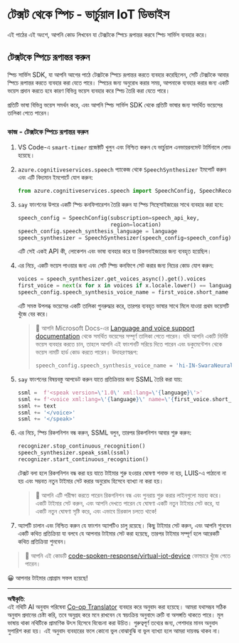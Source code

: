 <!--
CO_OP_TRANSLATOR_METADATA:
{
  "original_hash": "7966848a1f870e4c42edb4db67b13c57",
  "translation_date": "2025-08-27T13:59:32+00:00",
  "source_file": "6-consumer/lessons/3-spoken-feedback/virtual-device-text-to-speech.md",
  "language_code": "bn"
}
-->
# টেক্সট থেকে স্পিচ - ভার্চুয়াল IoT ডিভাইস

এই পাঠের এই অংশে, আপনি কোড লিখবেন যা টেক্সটকে স্পিচে রূপান্তর করবে স্পিচ সার্ভিস ব্যবহার করে।

## টেক্সটকে স্পিচে রূপান্তর করুন

স্পিচ সার্ভিস SDK, যা আপনি আগের পাঠে টেক্সটকে স্পিচে রূপান্তর করতে ব্যবহার করেছিলেন, সেটি টেক্সটকে আবার স্পিচে রূপান্তর করতে ব্যবহার করা যেতে পারে। স্পিচের জন্য অনুরোধ করার সময়, আপনাকে ব্যবহার করার জন্য একটি ভয়েস প্রদান করতে হবে কারণ বিভিন্ন ভয়েস ব্যবহার করে স্পিচ তৈরি করা যেতে পারে।

প্রতিটি ভাষা বিভিন্ন ভয়েস সমর্থন করে, এবং আপনি স্পিচ সার্ভিস SDK থেকে প্রতিটি ভাষার জন্য সমর্থিত ভয়েসের তালিকা পেতে পারেন।

### কাজ - টেক্সটকে স্পিচে রূপান্তর করুন

1. VS Code-এ `smart-timer` প্রজেক্টটি খুলুন এবং নিশ্চিত করুন যে ভার্চুয়াল এনভায়রনমেন্ট টার্মিনালে লোড হয়েছে।

1. `azure.cognitiveservices.speech` প্যাকেজ থেকে `SpeechSynthesizer` ইমপোর্ট করুন এবং এটি বিদ্যমান ইমপোর্টে যোগ করুন:

    ```python
    from azure.cognitiveservices.speech import SpeechConfig, SpeechRecognizer, SpeechSynthesizer
    ```

1. `say` ফাংশনের উপরে একটি স্পিচ কনফিগারেশন তৈরি করুন যা স্পিচ সিন্থেসাইজারের সাথে ব্যবহার করা হবে:

    ```python
    speech_config = SpeechConfig(subscription=speech_api_key,
                                 region=location)
    speech_config.speech_synthesis_language = language
    speech_synthesizer = SpeechSynthesizer(speech_config=speech_config)
    ```

    এটি সেই একই API কী, লোকেশন এবং ভাষা ব্যবহার করে যা রিকগনাইজারের জন্য ব্যবহৃত হয়েছিল।

1. এর নিচে, একটি ভয়েস পাওয়ার জন্য এবং সেটি স্পিচ কনফিগে সেট করার জন্য নিচের কোড যোগ করুন:

    ```python
    voices = speech_synthesizer.get_voices_async().get().voices
    first_voice = next(x for x in voices if x.locale.lower() == language.lower())
    speech_config.speech_synthesis_voice_name = first_voice.short_name
    ```

    এটি সমস্ত উপলব্ধ ভয়েসের একটি তালিকা পুনরুদ্ধার করে, তারপর ব্যবহৃত ভাষার সাথে মিলে যাওয়া প্রথম ভয়েসটি খুঁজে বের করে।

    > 💁 আপনি Microsoft Docs-এর [Language and voice support documentation](https://docs.microsoft.com/azure/cognitive-services/speech-service/language-support?WT.mc_id=academic-17441-jabenn#text-to-speech) থেকে সমর্থিত ভয়েসের সম্পূর্ণ তালিকা পেতে পারেন। যদি আপনি একটি নির্দিষ্ট ভয়েস ব্যবহার করতে চান, তাহলে আপনি এই ফাংশনটি সরিয়ে দিতে পারেন এবং ডকুমেন্টেশন থেকে ভয়েস নামটি হার্ড কোড করতে পারেন। উদাহরণস্বরূপ:
    >
    > ```python
    > speech_config.speech_synthesis_voice_name = 'hi-IN-SwaraNeural'
    > ```

1. `say` ফাংশনের বিষয়বস্তু আপডেট করুন যাতে প্রতিক্রিয়ার জন্য SSML তৈরি করা যায়:

    ```python
    ssml =  f'<speak version=\'1.0\' xml:lang=\'{language}\'>'
    ssml += f'<voice xml:lang=\'{language}\' name=\'{first_voice.short_name}\'>'
    ssml += text
    ssml += '</voice>'
    ssml += '</speak>'
    ```

1. এর নিচে, স্পিচ রিকগনিশন বন্ধ করুন, SSML বলুন, তারপর রিকগনিশন আবার শুরু করুন:

    ```python
    recognizer.stop_continuous_recognition()
    speech_synthesizer.speak_ssml(ssml)
    recognizer.start_continuous_recognition()
    ```

    টেক্সট বলা হলে রিকগনিশন বন্ধ করা হয় যাতে টাইমার শুরু হওয়ার ঘোষণা শনাক্ত না হয়, LUIS-এ পাঠানো না হয় এবং সম্ভবত নতুন টাইমার সেট করার অনুরোধ হিসেবে ব্যাখ্যা না করা হয়।

    > 💁 আপনি এটি পরীক্ষা করতে পারেন রিকগনিশন বন্ধ এবং পুনরায় শুরু করার লাইনগুলো মন্তব্য করে। একটি টাইমার সেট করুন, এবং আপনি দেখতে পারেন যে ঘোষণা একটি নতুন টাইমার সেট করে, যা একটি নতুন ঘোষণা সৃষ্টি করে, এবং এভাবে চিরকাল চলতে থাকে!

1. অ্যাপটি চালান এবং নিশ্চিত করুন যে ফাংশন অ্যাপটিও চালু রয়েছে। কিছু টাইমার সেট করুন, এবং আপনি শুনবেন একটি কথিত প্রতিক্রিয়া যা বলবে যে আপনার টাইমার সেট করা হয়েছে, তারপর টাইমার সম্পূর্ণ হলে আরেকটি কথিত প্রতিক্রিয়া শুনবেন।

> 💁 আপনি এই কোডটি [code-spoken-response/virtual-iot-device](../../../../../6-consumer/lessons/3-spoken-feedback/code-spoken-response/virtual-iot-device) ফোল্ডারে খুঁজে পেতে পারেন।

😀 আপনার টাইমার প্রোগ্রাম সফল হয়েছে!

---

**অস্বীকৃতি**:  
এই নথিটি AI অনুবাদ পরিষেবা [Co-op Translator](https://github.com/Azure/co-op-translator) ব্যবহার করে অনুবাদ করা হয়েছে। আমরা যথাসম্ভব সঠিক অনুবাদ প্রদানের চেষ্টা করি, তবে অনুগ্রহ করে মনে রাখবেন যে স্বয়ংক্রিয় অনুবাদে ত্রুটি বা অসঙ্গতি থাকতে পারে। মূল ভাষায় থাকা নথিটিকে প্রামাণিক উৎস হিসেবে বিবেচনা করা উচিত। গুরুত্বপূর্ণ তথ্যের জন্য, পেশাদার মানব অনুবাদ সুপারিশ করা হয়। এই অনুবাদ ব্যবহারের ফলে কোনো ভুল বোঝাবুঝি বা ভুল ব্যাখ্যা হলে আমরা দায়বদ্ধ থাকব না।